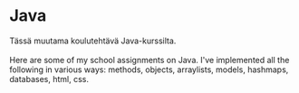# Java
Tässä muutama koulutehtävä Java-kurssilta. <br/><br/>
Here are some of my school assignments on Java. I've implemented all the following in various ways: methods, objects, arraylists, models, hashmaps, databases, html, css.


